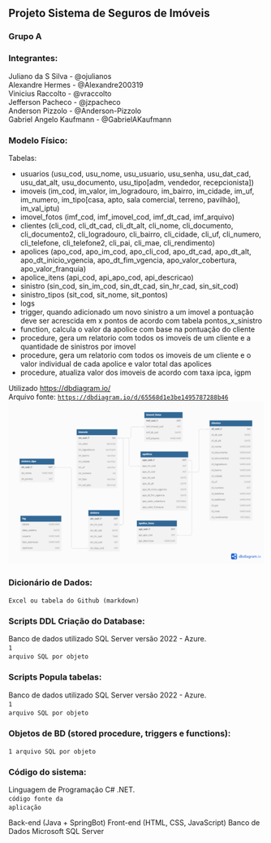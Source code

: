 ## Projeto Sistema de Seguros de Imóveis

### Grupo A

### Integrantes:
Juliano da S Silva - @ojulianos<br>
Alexandre Hermes - @Alexandre200319<br>
Vinicius Raccolto - @vraccolto<br>
Jefferson Pacheco - @jzpacheco<br>
Anderson Pizzolo - @Anderson-Pizzolo<br>
Gabriel Angelo Kaufmann - @GabrielAKaufmann<br>

### Modelo Físico:
Tabelas:
- usuarios (usu_cod, usu_nome, usu_usuario, usu_senha, usu_dat_cad, usu_dat_alt, usu_documento, usu_tipo[adm, vendedor, recepcionista])
- imoveis (im_cod, im_valor, im_logradouro, im_bairro, im_cidade, im_uf, im_numero, im_tipo[casa, apto, sala comercial, terreno, pavilhão], im_val_iptu) 
- imovel_fotos (imf_cod, imf_imovel_cod, imf_dt_cad, imf_arquivo)
- clientes (cli_cod, cli_dt_cad, cli_dt_alt, cli_nome, cli_documento, cli_documento2, cli_logradouro, cli_bairro, cli_cidade, cli_uf, cli_numero, cli_telefone, cli_telefone2, cli_pai, cli_mae, cli_rendimento)
- apolices (apo_cod, apo_im_cod, apo_cli_cod, apo_dt_cad, apo_dt_alt, apo_dt_inicio_vgencia, apo_dt_fim_vgencia, apo_valor_cobertura, apo_valor_franquia)
- apolice_itens (api_cod, api_apo_cod, api_descricao)
- sinistro (sin_cod, sin_im_cod, sin_dt_cad, sin_hr_cad, sin_sit_cod)
- sinistro_tipos (sit_cod, sit_nome, sit_pontos)
- logs
- trigger, quando adicionado um novo sinistro a um imovel a pontuação deve ser acrescida em x pontos de acordo com tabela pontos_x_sinistro
- function, calcula o valor da apolice com base na pontuação do cliente
- procedure, gera um relatorio com todos os imoveis de um cliente e a quantidade de sinistros por imovel
- procedure, gera um relatorio com todos os imoveis de um cliente e o valor individual de cada apolice e valor total das apolices
- procedure, atualiza valor dos imoveis de acordo com taxa ipca, igpm

Utilizado https://dbdiagram.io/<br>
Arquivo fonte: <code>https://dbdiagram.io/d/65568d1e3be1495787288b46</code><br>
![Diagrama ER](Diagrama%20ER.png)
  
### Dicionário de Dados:
<code>Excel ou tabela do Github (markdown)</code>

### Scripts DDL Criação do Database:
Banco de dados utilizado SQL Server versão 2022 - Azure.<br>
<code>1 arquivo SQL por objeto</code>

### Scripts Popula tabelas:
Banco de dados utilizado SQL Server versão 2022 - Azure.<br>
<code>1 arquivo SQL por objeto</code>

### Objetos de BD (stored procedure, triggers e functions):
<code>1 arquivo SQL por objeto</code>
  
### Código do sistema:
Linguagem de Programação C# .NET.<br>
<code>código fonte da aplicação</code>

Back-end (Java + SpringBot)
Front-end (HTML, CSS, JavaScript)
Banco de Dados Microsoft SQL Server
